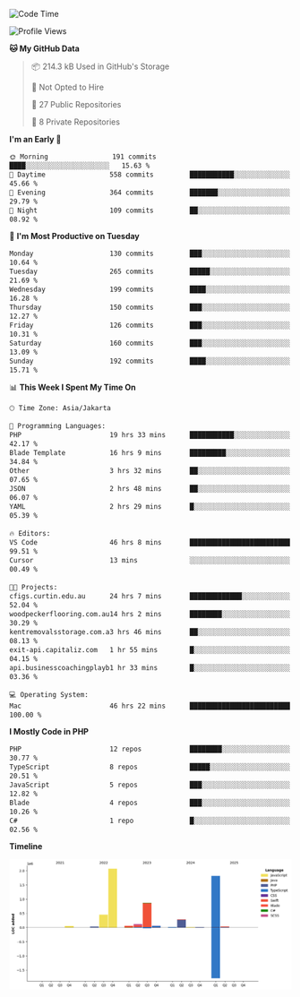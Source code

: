 <!--START_SECTION:waka-->
![Code Time](http://img.shields.io/badge/Code%20Time-621%20hrs%2035%20mins-blue)

![Profile Views](http://img.shields.io/badge/Profile%20Views-0-blue)

**🐱 My GitHub Data** 

> 📦 214.3 kB Used in GitHub's Storage 
 > 
> 🚫 Not Opted to Hire
 > 
> 📜 27 Public Repositories 
 > 
> 🔑 8 Private Repositories 
 > 
**I'm an Early 🐤** 

```text
🌞 Morning                191 commits         ████░░░░░░░░░░░░░░░░░░░░░   15.63 % 
🌆 Daytime                558 commits         ███████████░░░░░░░░░░░░░░   45.66 % 
🌃 Evening                364 commits         ███████░░░░░░░░░░░░░░░░░░   29.79 % 
🌙 Night                  109 commits         ██░░░░░░░░░░░░░░░░░░░░░░░   08.92 % 
```
📅 **I'm Most Productive on Tuesday** 

```text
Monday                   130 commits         ███░░░░░░░░░░░░░░░░░░░░░░   10.64 % 
Tuesday                  265 commits         █████░░░░░░░░░░░░░░░░░░░░   21.69 % 
Wednesday                199 commits         ████░░░░░░░░░░░░░░░░░░░░░   16.28 % 
Thursday                 150 commits         ███░░░░░░░░░░░░░░░░░░░░░░   12.27 % 
Friday                   126 commits         ███░░░░░░░░░░░░░░░░░░░░░░   10.31 % 
Saturday                 160 commits         ███░░░░░░░░░░░░░░░░░░░░░░   13.09 % 
Sunday                   192 commits         ████░░░░░░░░░░░░░░░░░░░░░   15.71 % 
```


📊 **This Week I Spent My Time On** 

```text
🕑︎ Time Zone: Asia/Jakarta

💬 Programming Languages: 
PHP                      19 hrs 33 mins      ███████████░░░░░░░░░░░░░░   42.17 % 
Blade Template           16 hrs 9 mins       █████████░░░░░░░░░░░░░░░░   34.84 % 
Other                    3 hrs 32 mins       ██░░░░░░░░░░░░░░░░░░░░░░░   07.65 % 
JSON                     2 hrs 48 mins       ██░░░░░░░░░░░░░░░░░░░░░░░   06.07 % 
YAML                     2 hrs 29 mins       █░░░░░░░░░░░░░░░░░░░░░░░░   05.39 % 

🔥 Editors: 
VS Code                  46 hrs 8 mins       █████████████████████████   99.51 % 
Cursor                   13 mins             ░░░░░░░░░░░░░░░░░░░░░░░░░   00.49 % 

🐱‍💻 Projects: 
cfigs.curtin.edu.au      24 hrs 7 mins       █████████████░░░░░░░░░░░░   52.04 % 
woodpeckerflooring.com.au14 hrs 2 mins       ████████░░░░░░░░░░░░░░░░░   30.29 % 
kentremovalsstorage.com.a3 hrs 46 mins       ██░░░░░░░░░░░░░░░░░░░░░░░   08.13 % 
exit-api.capitaliz.com   1 hr 55 mins        █░░░░░░░░░░░░░░░░░░░░░░░░   04.15 % 
api.businesscoachingplayb1 hr 33 mins        █░░░░░░░░░░░░░░░░░░░░░░░░   03.36 % 

💻 Operating System: 
Mac                      46 hrs 22 mins      █████████████████████████   100.00 % 
```

**I Mostly Code in PHP** 

```text
PHP                      12 repos            ████████░░░░░░░░░░░░░░░░░   30.77 % 
TypeScript               8 repos             █████░░░░░░░░░░░░░░░░░░░░   20.51 % 
JavaScript               5 repos             ███░░░░░░░░░░░░░░░░░░░░░░   12.82 % 
Blade                    4 repos             ███░░░░░░░░░░░░░░░░░░░░░░   10.26 % 
C#                       1 repo              █░░░░░░░░░░░░░░░░░░░░░░░░   02.56 % 
```



**Timeline**

![Lines of Code chart](https://raw.githubusercontent.com/brstreet2/brstreet2/main/assets/bar_graph.png)


<!--END_SECTION:waka-->

